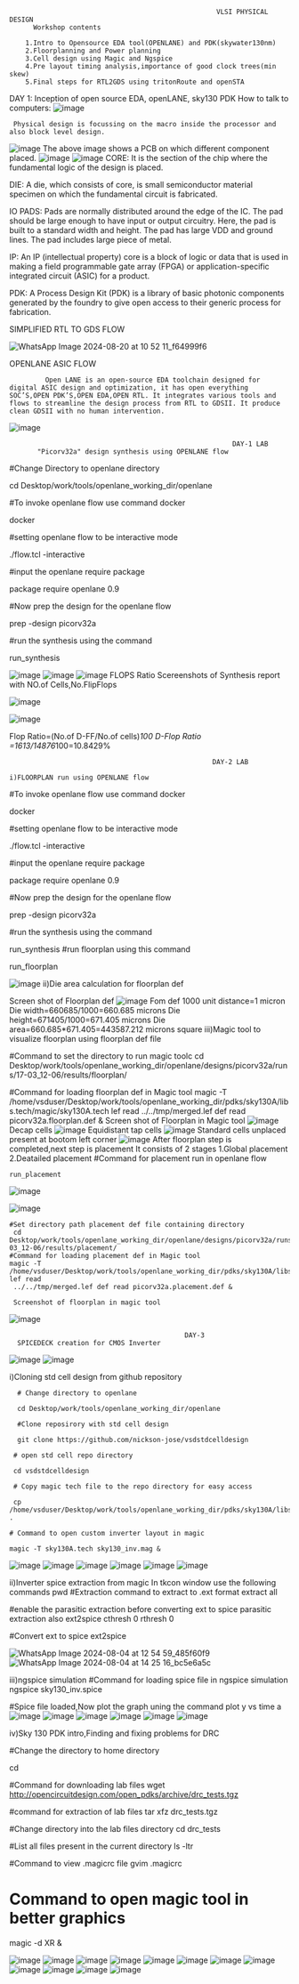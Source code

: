                                                         VLSI PHYSICAL DESIGN       
          Workshop contents
          
        1.Intro to Opensource EDA tool(OPENLANE) and PDK(skywater130nm)
        2.Floorplanning and Power planning
        3.Cell design using Magic and Ngspice
        4.Pre layout timing analysis,importance of good clock trees(min skew)
        5.Final steps for RTL2GDS using tritonRoute and openSTA

 DAY 1: Inception of open source EDA, openLANE, sky130 PDK
 How to talk to computers:
 ![image](https://github.com/user-attachments/assets/2b82a189-fb5a-4b7d-9b0a-49754360c6b0)
     
     Physical design is focussing on the macro inside the processor and also block level design.
  ![image](https://github.com/user-attachments/assets/7070d7dd-3df0-4e35-ace3-21800b3bf415)
             The above image shows a PCB on which different component placed.
 ![image](https://github.com/user-attachments/assets/50bf7477-91dd-47f6-b6d9-818d7998e4dc)
![image](https://github.com/user-attachments/assets/c8cc3ba9-8042-4cf5-8392-81d29d6290c1)
CORE: It is the section of the chip where the fundamental logic of the design is placed.

DIE: A die, which consists of core, is small semiconductor material specimen on which the fundamental circuit is fabricated.

IO PADS: Pads are normally distributed around the edge of the IC. The pad should be large enough to have input or output circuitry.  Here, the pad is built to a standard width and height. The pad has large VDD and ground lines. The pad includes large piece of metal.

IP: An IP (intellectual property) core is a block of logic or data that is used in making a field programmable gate array (FPGA) or application-specific integrated circuit (ASIC) for a product.

PDK: A Process Design Kit (PDK) is a library of basic photonic components generated by the foundry to give open access to their generic process for fabrication.

SIMPLIFIED RTL TO GDS FLOW

![WhatsApp Image 2024-08-20 at 10 52 11_f64999f6](https://github.com/user-attachments/assets/265f2f4e-d02b-4909-aa0f-98fed32dc057)

OPENLANE ASIC FLOW
             
             Open LANE is an open-source EDA toolchain designed for digital ASIC design and optimization, it has open everything SOC’S,OPEN PDK’S,OPEN EDA,OPEN RTL. It integrates various tools and flows to streamline the design process from RTL to GDSII. It produce clean GDSII with no human intervention. 
             
![image](https://github.com/user-attachments/assets/1c508b8a-7404-417b-a23f-1e23cd4618ab)

                                                            DAY-1 LAB
           "Picorv32a" design synthesis using OPENLANE flow

#Change Directory to openlane directory

cd Desktop/work/tools/openlane_working_dir/openlane

#To invoke openlane flow use command docker

  docker

#setting openlane flow to be interactive mode

  ./flow.tcl -interactive

#input the openlane require package

  package require openlane 0.9

#Now prep the design for the openlane flow

  prep -design picorv32a

#run the synthesis using the command

  run_synthesis
  
![image](https://github.com/user-attachments/assets/7841cf96-dd0e-475a-a154-4b80d0ea3c75)
![image](https://github.com/user-attachments/assets/85a50c62-00f6-4a58-8c57-e1352b432094)
![image](https://github.com/user-attachments/assets/81f8927c-0ab7-4d74-ac94-a630fb1cee56)
     FLOPS Ratio
Scereenshots of Synthesis report with NO.of Cells,No.FlipFlops

![image](https://github.com/user-attachments/assets/d3567bc0-817f-4aa3-a7b2-6e74dba13d2c)

![image](https://github.com/user-attachments/assets/2acc4db1-5dc8-4278-85e0-2687f4d81b1f)

Flop Ratio=(No.of D-FF/No.of cells)*100
 D-Flop Ratio  =1613/14876*100=10.8429%
 
                                                       DAY-2 LAB
                       
    i)FLOORPLAN run using OPENLANE flow
#To invoke openlane flow use command docker

  docker

#setting openlane flow to be interactive mode

  ./flow.tcl -interactive

#input the openlane require package

  package require openlane 0.9

#Now prep the design for the openlane flow

  prep -design picorv32a

#run the synthesis using the command

  run_synthesis
#run floorplan using this command

  run_floorplan

![image](https://github.com/user-attachments/assets/e551e518-a6a2-4cf0-9cc1-ac4fbc78175f)
 ii)Die area calculation for floorplan def
 
 Screen shot of Floorplan def
 ![image](https://github.com/user-attachments/assets/fb9e4218-7a9f-4057-84b8-31480a508de5)
  Fom def
   1000 unit distance=1 micron
   Die width=660685/1000=660.685 microns
   Die height=671405/1000=671.405 microns
   Die area=660.685*671.405=443587.212 microns square
iii)Magic tool to visualize floorplan using floorplan def file

#Command to set the directory to run magic toolc
cd Desktop/work/tools/openlane_working_dir/openlane/designs/picorv32a/runs/17-03_12-06/results/floorplan/

#Command for loading floorplan def in Magic tool
    magic -T /home/vsduser/Desktop/work/tools/openlane_working_dir/pdks/sky130A/libs.tech/magic/sky130A.tech lef read ../../tmp/merged.lef def read picorv32a.floorplan.def &
    Screen shot of Floorplan in Magic tool
    ![image](https://github.com/user-attachments/assets/e0eacc86-7407-4e78-9e6d-63b109647c87)
    Decap cells
    ![image](https://github.com/user-attachments/assets/8c6f9492-976d-4788-ae14-0a4e387a773f)
    Equidistant tap cells
    ![image](https://github.com/user-attachments/assets/cc4c03d6-2a55-4fb7-8482-18ca16fd6e12)
    Standard cells unplaced present at bootom left corner
    ![image](https://github.com/user-attachments/assets/9a3193e0-85f1-4a35-af0c-e433d1d14ace)
    After floorplan step is completed,next step is placement
    It consists of 2 stages 
    1.Global placement 
    2.Deatailed placement
    #Command for placement run in openlane flow
    
    run_placement
   ![image](https://github.com/user-attachments/assets/d8acc91e-f91d-4315-9202-bb3aec0ca737)

   ![image](https://github.com/user-attachments/assets/682e47d4-4b29-464b-910c-de18e66671bb)

   

        
    #Set directory path placement def file containing directory
     cd Desktop/work/tools/openlane_working_dir/openlane/designs/picorv32a/runs/17-03_12-06/results/placement/
    #Command for loading placement def in Magic tool
    magic -T /home/vsduser/Desktop/work/tools/openlane_working_dir/pdks/sky130A/libs.tech/magic/sky130A.tech lef read 
     ../../tmp/merged.lef def read picorv32a.placement.def &

     Screenshot of floorplan in magic tool
     
  ![image](https://github.com/user-attachments/assets/41e84a87-a1f0-4749-be40-83c861d967b3)

  
                                                DAY-3
      SPICEDECK creation for CMOS Inverter
![image](https://github.com/user-attachments/assets/c7e7fb1a-4011-46b0-a3a4-eeab833247b1)
![image](https://github.com/user-attachments/assets/b47ab06d-ec33-414b-a3e5-1e9870875068)


  i)Cloning std cell design from github repository
  
      # Change directory to openlane
      
      cd Desktop/work/tools/openlane_working_dir/openlane
      
      #Clone reposirory with std cell design
      
      git clone https://github.com/nickson-jose/vsdstdcelldesign

     # open std cell repo directory
     
     cd vsdstdcelldesign

     # Copy magic tech file to the repo directory for easy access
     
     cp /home/vsduser/Desktop/work/tools/openlane_working_dir/pdks/sky130A/libs.tech/magic/sky130A.tech .

    # Command to open custom inverter layout in magic
    
    magic -T sky130A.tech sky130_inv.mag &


![image](https://github.com/user-attachments/assets/b89fa43c-e5e7-4756-b5e2-dbd6174fe381)
![image](https://github.com/user-attachments/assets/be0e83fc-4990-4fda-96d9-810739ec1adc)
![image](https://github.com/user-attachments/assets/6c61b777-e790-4037-9b79-ae7f4815d718)
![image](https://github.com/user-attachments/assets/ff620971-265d-4c22-8f23-0baea1313376)
![image](https://github.com/user-attachments/assets/61a974cd-60e7-4122-a312-2a8f51aaa223)
![image](https://github.com/user-attachments/assets/ba57d33b-ef96-4586-b86c-805f66c663b7)

ii)Inverter spice extraction from magic
  In tkcon window use the following commands 
   pwd
 #Extraction command to extract to .ext format
  extract all

 #enable the parasitic extraction before converting ext to 
 spice
  parasitic extraction also
  ext2spice cthresh 0 rthresh 0

 #Convert ext to spice
  ext2spice

  ![WhatsApp Image 2024-08-04 at 12 54 59_485f60f9](https://github.com/user-attachments/assets/95dece16-439d-40e8-8a26-5d9ecfe13791)
![WhatsApp Image 2024-08-04 at 14 25 16_bc5e6a5c](https://github.com/user-attachments/assets/b5e2bba8-40d9-4702-bc84-6a03da4d85c3)

iii)ngspice simulation
#Command for loading spice file in ngspice simulation
ngspice sky130_inv.spice

#Spice file loaded,Now plot the graph uning the command
plot y vs time a
![image](https://github.com/user-attachments/assets/7e046260-9188-41ed-8341-95651e68c302)
![image](https://github.com/user-attachments/assets/caddad6b-52bf-4520-a79c-32a82a928455)
![image](https://github.com/user-attachments/assets/4fc3fb83-5702-4f91-aa22-1db5f7bd8d6b)
![image](https://github.com/user-attachments/assets/c9e83dd6-4064-4720-b931-8eeeaf35c6c8)
![image](https://github.com/user-attachments/assets/31d2c887-671a-495a-939a-83e46bed4bf7)
![image](https://github.com/user-attachments/assets/706cc34f-ddeb-42c5-b407-e3ab54edfdc9)

iv)Sky 130 PDK intro,Finding and fixing problems for DRC

#Change the directory to home directory

cd

#Command for downloading lab files
wget http://opencircuitdesign.com/open_pdks/archive/drc_tests.tgz

#command for extraction of lab files
tar xfz drc_tests.tgz

#Change directory into the lab files directory
cd drc_tests

#List all files present in the current directory
ls -ltr

#Command to view .magicrc file
gvim .magicrc

# Command to open magic tool in better graphics
magic -d XR &

![image](https://github.com/user-attachments/assets/cf328f28-369b-4627-ac40-0866c731d76c)
![image](https://github.com/user-attachments/assets/37343b16-5a1c-44aa-8cc3-dee8d31c503d)
![image](https://github.com/user-attachments/assets/acc6b6c3-a5f9-4cf4-8154-cdd8f2a7164e)
![image](https://github.com/user-attachments/assets/4099ab3e-be1a-4f8f-934e-cb75bb52f444)
![image](https://github.com/user-attachments/assets/dcf55f60-8fbf-462a-84f8-67d95a3e41b2)
![image](https://github.com/user-attachments/assets/2ed57216-3a9f-4c24-b2c0-d801678f3c36)
![image](https://github.com/user-attachments/assets/052a1a13-e3ba-4c88-be63-069a128eef87)
![image](https://github.com/user-attachments/assets/c38fa5d0-1ae1-470c-bb3b-5cc7a0d0a45d)
![image](https://github.com/user-attachments/assets/eff0a139-477d-44a9-b3be-620ee2477b9a)
![image](https://github.com/user-attachments/assets/bef26b99-0097-41b6-9892-9bf3ae617a04)
![image](https://github.com/user-attachments/assets/847f67b5-32f7-4396-b3f6-e2d4c37c6c53)
![image](https://github.com/user-attachments/assets/5e1235ea-b96e-482e-b4c0-a4f3564a561d)
















  


  
  




    
     
    
    


    


    

    

    


    
    






 





 
 




